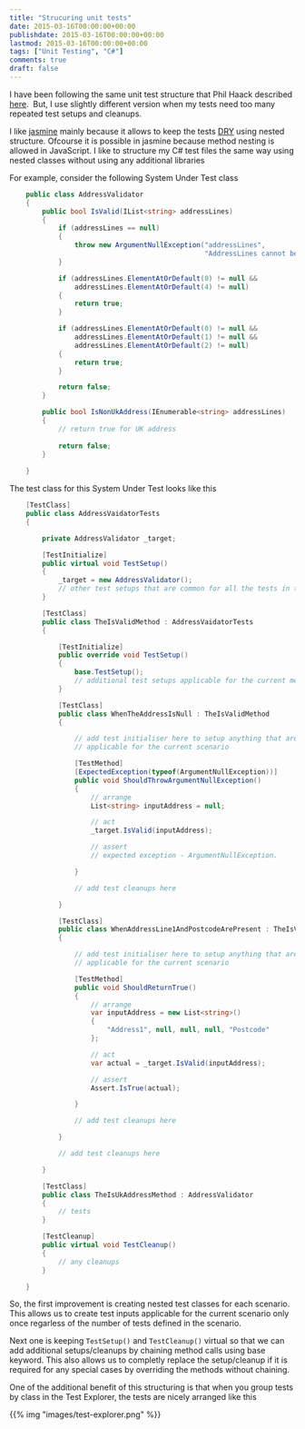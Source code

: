 ```yaml
---
title: "Strucuring unit tests"
date: 2015-03-16T00:00:00+00:00
publishdate: 2015-03-16T00:00:00+00:00
lastmod: 2015-03-16T00:00:00+00:00
tags: ["Unit Testing", "C#"]
comments: true
draft: false
---
```


<p>I have been following the same unit test structure that Phil Haack described <a href="http://haacked.com/archive/2012/01/02/structuring-unit-tests.aspx/" target="_blank">here</a>. &nbsp;But, I use slightly different version when my tests need too many repeated test setups and cleanups.&nbsp;</p><!-- more -->
<p>I like <a href="http://jasmine.github.io/" target="_blank">jasmine</a>&nbsp;mainly because it allows to keep the tests <a href="http://en.wikipedia.org/wiki/Don%27t_repeat_yourself" target="_blank">DRY</a>&nbsp;using nested structure. Ofcourse it is possible in jasmine because method nesting is allowed in JavaScript. I like to structure my C# test files the same way using nested classes&nbsp;without using any additional libraries</p>
<p>For example, consider the following System Under Test class</p>

```cs
    public class AddressValidator
    {
        public bool IsValid(IList<string> addressLines)
        {
            if (addressLines == null)
            {
                throw new ArgumentNullException("addressLines",
                                                "AddressLines cannot be null");
            }

            if (addressLines.ElementAtOrDefault(0) != null && 
                addressLines.ElementAtOrDefault(4) != null)
            {
                return true;
            }

            if (addressLines.ElementAtOrDefault(0) != null &&
                addressLines.ElementAtOrDefault(1) != null &&
                addressLines.ElementAtOrDefault(2) != null)
            {
                return true;
            }

            return false;
        }

        public bool IsNonUkAddress(IEnumerable<string> addressLines)
        {
            // return true for UK address
            
            return false;
        }
        
    }
```

<p>The test class for this System Under Test looks like this</p>

```cs
    [TestClass]
    public class AddressVaidatorTests
    {

        private AddressValidator _target;

        [TestInitialize]
        public virtual void TestSetup()
        {
            _target = new AddressValidator();
            // other test setups that are common for all the tests in this file.
        }

        [TestClass]
        public class TheIsValidMethod : AddressVaidatorTests
        {

            [TestInitialize]
            public override void TestSetup()
            {
                base.TestSetup();
                // additional test setups applicable for the current method under test
            }

            [TestClass]
            public class WhenTheAddressIsNull : TheIsValidMethod
            {

                // add test initialiser here to setup anything that are 
                // applicable for the current scenario

                [TestMethod]
                [ExpectedException(typeof(ArgumentNullException))]
                public void ShouldThrowArgumentNullException()
                {
                    // arrange
                    List<string> inputAddress = null;

                    // act
                    _target.IsValid(inputAddress);

                    // assert
                    // expected exception - ArgumentNullException.

                }

                // add test cleanups here

            }

            [TestClass]
            public class WhenAddressLine1AndPostcodeArePresent : TheIsValidMethod
            {

                // add test initialiser here to setup anything that are 
                // applicable for the current scenario

                [TestMethod]
                public void ShouldReturnTrue()
                {
                    // arrange
                    var inputAddress = new List<string>()
                    {
                        "Address1", null, null, null, "Postcode"
                    };

                    // act
                    var actual = _target.IsValid(inputAddress);

                    // assert
                    Assert.IsTrue(actual);

                }

                // add test cleanups here

            }

            // add test cleanups here

        }

        [TestClass]
        public class TheIsUkAddressMethod : AddressValidator
        {
            // tests
        }

        [TestCleanup]
        public virtual void TestCleanup()
        {
            // any cleanups
        }

    }
```

<p>So, the first improvement is creating nested test classes for each scenario. This allows us&nbsp;to create test inputs applicable for the current scenario only once regarless of the number of tests defined in the scenario.&nbsp;</p>
<p>Next one is keeping <code>TestSetup()</code> and <code>TestCleanup()</code> virtual so that we can add additional setups/cleanups by chaining method calls using base keyword. This also allows us to completly replace the setup/cleanup if it is required for any special cases by overriding the methods without chaining.&nbsp;</p>
<p>One of the additional benefit of this structuring is that when you group tests by class in the Test Explorer, the tests are nicely arranged&nbsp;like this</p>
{{% img "images/test-explorer.png" %}}
<p>&nbsp;</p>
